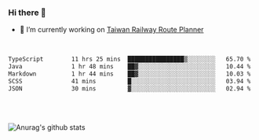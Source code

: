### Hi there 👋

- 🔭 I’m currently working on [Taiwan Railway Route Planner](https://github.com/Taiwan-Railway-Route-Planner)

<br/>

<!--START_SECTION:waka-->

```txt
TypeScript        11 hrs 25 mins  ████████████████▒░░░░░░░░   65.70 %
Java              1 hr 48 mins    ██▓░░░░░░░░░░░░░░░░░░░░░░   10.44 %
Markdown          1 hr 44 mins    ██▓░░░░░░░░░░░░░░░░░░░░░░   10.03 %
SCSS              41 mins         █░░░░░░░░░░░░░░░░░░░░░░░░   03.94 %
JSON              30 mins         ▓░░░░░░░░░░░░░░░░░░░░░░░░   02.94 %
```

<!--END_SECTION:waka-->

<br/>
<br/>

![Anurag's github stats](https://github-readme-stats.vercel.app/api?username=DepickereSven&show_icons=true&theme=tokyonight)



<!--
**DepickereSven/DepickereSven** is a ✨ _special_ ✨ repository because its `README.md` (this file) appears on your GitHub profile.

Here are some ideas to get you started:

- 🔭 I’m currently working on ...
- 🌱 I’m currently learning ...
- 👯 I’m looking to collaborate on ...
- 🤔 I’m looking for help with ...
- 💬 Ask me about ...
- 📫 How to reach me: ...
- 😄 Pronouns: ...
- ⚡ Fun fact: ...
-->
